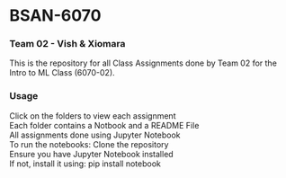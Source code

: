 # BSAN-6070

### Team 02 - Vish & Xiomara
This is the repository for all Class Assignments done by Team 02 for the Intro to ML Class (6070-02). <br>


### Usage
Click on the folders to view each assignment <br>
Each folder contains a Notbook and a README File <br>
All assignments done using Jupyter Notebook <br>
To run the notebooks: Clone the repository <br>
Ensure you have Jupyter Notebook installed <br>
If not, install it using: pip install notebook

